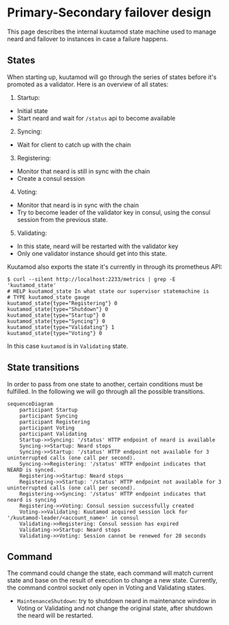 # Primary-Secondary failover design

This page describes the internal kuutamod state machine used
to manage neard and failover to instances in case a failure happens.

## States

When starting up, kuutamod will go through the series of states before it's
promoted as a validator. Here is an overview of all states:

1. Startup:

- Initial state
- Start neard and wait for `/status` api to become available

2. Syncing:

- Wait for client to catch up with the chain

3. Registering:

- Monitor that neard is still in sync with the chain
- Create a consul session

4. Voting:

- Monitor that neard is in sync with the chain
- Try to become leader of the validator key in consul,
  using the consul session from the previous state.

5. Validating:

- In this state, neard will be restarted with the validator key
- Only one validator instance should get into this state.

Kuutamod also exports the state it's currently in through its prometheus API:

```console
$ curl --silent http://localhost:2233/metrics | grep -E 'kuutamod_state'
# HELP kuutamod_state In what state our supervisor statemachine is
# TYPE kuutamod_state gauge
kuutamod_state{type="Registering"} 0
kuutamod_state{type="Shutdown"} 0
kuutamod_state{type="Startup"} 0
kuutamod_state{type="Syncing"} 0
kuutamod_state{type="Validating"} 1
kuutamod_state{type="Voting"} 0
```

In this case `kuutamod` is in `Validating` state.

## State transitions

In order to pass from one state to another, certain conditions must be
fulfilled. In the following we will go through all the possible transitions.

```mermaid
sequenceDiagram
    participant Startup
    participant Syncing
    participant Registering
    participant Voting
    participant Validating
    Startup->>Syncing: '/status' HTTP endpoint of neard is available
    Syncing->>Startup: Neard stops
    Syncing->>Startup: '/status' HTTP endpoint not available for 3 uninterrupted calls (one call per second).
    Syncing->>Registering: '/status' HTTP endpoint indicates that NEARD is synced.
    Registering->>Startup: Neard stops
    Registering->>Startup: '/status' HTTP endpoint not available for 3 uninterrupted calls (one call per second).
    Registering->>Syncing: '/status' HTTP endpoint indicates that neard is syncing
    Registering->>Voting: Consul session successfully created
    Voting->>Validating: Kuutamod acquired session lock for '/kuutamod-leader/<account_name>' in consul
    Validating->>Registering: Consul session has expired
    Validating->>Startup: Neard stops
    Validating->>Voting: Session cannot be renewed for 20 seconds
```

## Command

The command could change the state, each command will match current state and base on the result of execution to change a new state.
Currently, the command control socket only open in Voting and Validating states.

- `MaintenanceShutdown`: try to shutdown neard in maintenance window in Voting or Validating and not change the original state, after shutdown the neard will be restarted.
